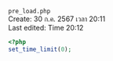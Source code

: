 `pre_load.php`<br>
Create: 30 ก.ค. 2567 เวลา 20:11<br>
Last edited: Time 20:12<br>

```php
<?php
set_time_limit(0);

```
